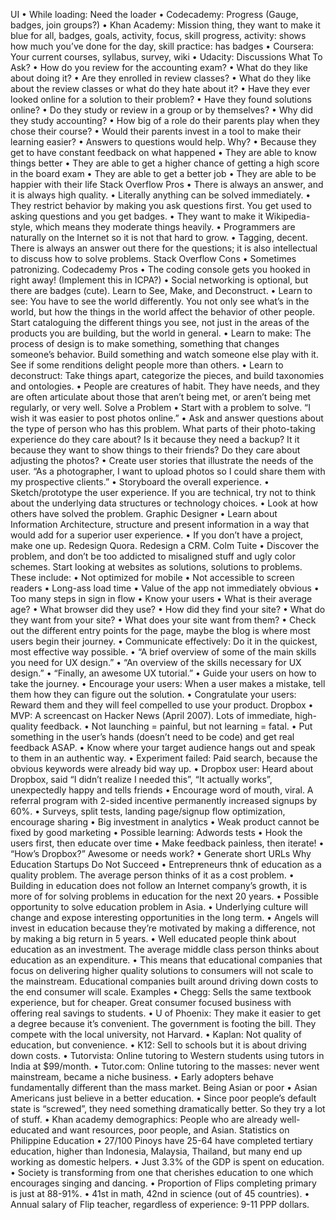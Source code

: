 UI
•	While loading: Need the loader
•	Codecademy: Progress (Gauge, badges, join groups?)
•	Khan Academy: Mission thing, they want to make it blue for all, badges, goals, activity, focus, skill progress, activity: shows how much you’ve done for the day, skill practice: has badges
•	Coursera: Your current courses, syllabus, survey, wiki
•	Udacity: Discussions
What To Ask?
•	How do you review for the accounting exam?
•	What do they like about doing it?
•	Are they enrolled in review classes?
•	What do they like about the review classes or what do they hate about it?
•	Have they ever looked online for a solution to their problem?
•	Have they found solutions online?
•	Do they study or review in a group or by themselves?
•	Why did they study accounting?
•	How big of a role do their parents play when they chose their course?
•	Would their parents invest in a tool to make their learning easier?
•	Answers to questions would help. Why? 
•	Because they get to have constant feedback on what happened
•	They are able to know things better
•	They are able to get a higher chance of getting a high score in the board exam
•	They are able to get a better job
•	They are able to be happier with their life
Stack Overflow Pros
•	There is always an answer, and it is always high quality.
•	Literally anything can be solved immediately.
•	They restrict behavior by making you ask questions first. You get used to asking questions and you get badges.
•	They want to make it Wikipedia-style, which means they moderate things heavily.
•	Programmers are naturally on the Internet so it is not that hard to grow.
•	Tagging, decent. There is always an answer out there for the questions; it is also intellectual to discuss how to solve problems.
Stack Overflow Cons
•	Sometimes patronizing.
Codecademy Pros
•	The coding console gets you hooked in right away! (Implement this in ICPA?)
•	Social networking is optional, but there are badges (cute).
Learn to See, Make, and Deconstruct.
•	Learn to see: You have to see the world differently. You not only see what’s in the world, but how the things in the world affect the behavior of other people. Start cataloguing the different things you see, not just in the areas of the products you are building, but the world in general.
•	Learn to make: The process of design is to make something, something that changes someone’s behavior. Build something and watch someone else play with it. See if some renditions delight people more than others.
•	Learn to deconstruct: Take things apart, categorize the pieces, and build taxonomies and ontologies.
•	People are creatures of habit. They have needs, and they are often articulate about those that aren’t being met, or aren’t being met regularly, or very well.
Solve a Problem
•	Start with a problem to solve. “I wish it was easier to post photos online.”
•	Ask and answer questions about the type of person who has this problem. What parts of their photo-taking experience do they care about? Is it because they need a backup? It it because they want to show things to their friends? Do they care about adjusting the photos?
•	Create user stories that illustrate the needs of the user. “As a photographer, I want to upload photos so I could share them with my prospective clients.”
•	Storyboard the overall experience.
•	Sketch/prototype the user experience. If you are technical, try not to think about the underlying data structures or technology choices.
•	Look at how others have solved the problem.
Graphic Designer
•	Learn about Information Architecture, structure and present information in a way that would add for a superior user experience.
•	If you don’t have a project, make one up. Redesign Quora. Redesign a CRM.
Colm Tuite
•	Discover the problem, and don’t be too addicted to misaligned stuff and ugly color schemes. Start looking at websites as solutions, solutions to problems. These include:
•	Not optimized for mobile
•	Not accessible to screen readers
•	Long-ass load time
•	Value of the app not immediately obvious
•	Too many steps in sign in flow
•	Know your users
•	What is their average age?
•	What browser did they use?
•	How did they find your site?
•	What do they want from your site?
•	What does your site want from them?
•	Check out the different entry points for the page, maybe the blog is where most users begin their journey.
•	Communicate effectively: Do it in the quickest, most effective way possible.
•	“A brief overview of some of the main skills you need for UX design.”
•	“An overview of the skills necessary for UX design.”
•	“Finally, an awesome UX tutorial.”
•	Guide your users on how to take the journey.
•	Encourage your users: When a user makes a mistake, tell them how they can figure out the solution.
•	Congratulate your users: Reward them and they will feel compelled to use your product.
Dropbox
•	MVP: A screencast on Hacker News (April 2007). Lots of immediate, high-quality feedback.
•	Not launching = painful, but not learning = fatal.
•	Put something in the user’s hands (doesn’t need to be code) and get real feedback ASAP.
•	Know where your target audience hangs out and speak to them in an authentic way.
•	Experiment failed: Paid search, because the obvious keywords were already bid way up.
•	Dropbox user: Heard about Dropbox, said “I didn’t realize I needed this”, “It actually works”, unexpectedly happy and tells friends
•	Encourage word of mouth, viral. A referral program with 2-sided incentive permanently increased signups by 60%.
•	Surveys, split tests, landing page/signup flow optimization, encourage sharing
•	Big investment in analytics
•	Weak product cannot be fixed by good marketing
•	Possible learning: Adwords tests
•	Hook the users first, then educate over time
•	Make feedback painless, then iterate!
•	“How’s Dropbox?” Awesome or needs work?
•	Generate short URLs
Why Education Startups Do Not Succeed
•	Entrepreneurs thnk of education as a quality problem. The average person thinks of it as a cost problem.
•	Building in education does not follow an Internet company’s growth, it is more of for solving problems in education for the next 20 years.
•	Possible opportunity to solve education problem in Asia.
•	Underlying culture will change and expose interesting opportunities in the long term.
•	Angels will invest in education because they’re motivated by making a difference, not by making a big return in 5 years.
•	Well educated people think about education as an investment. The average middle class person thinks about education as an expenditure.
•	This means that educational companies that focus on delivering higher quality solutions to consumers will not scale to the mainstream. Educational companies built around driving down costs to the end consumer will scale.
Examples
•	Chegg: Sells the same textbook experience, but for cheaper. Great consumer focused business with offering real savings to students.
•	U of Phoenix: They make it easier to get a degree because it’s convenient. The government is footing the bill. They compete with the local university, not Harvard.
•	Kaplan: Not quality of education, but convenience.
•	K12: Sell to schools but it is about driving down costs.
•	Tutorvista: Online tutoring to Western students using tutors in India at $99/month.
•	Tutor.com: Online tutoring to the masses: never went mainstream, became a niche business.
•	Early adopters behave fundamentally different than the mass market.
Being Asian or poor
•	Asian Americans just believe in a better education.
•	Since poor people’s default state is “screwed”, they need something dramatically better. So they try a lot of stuff.
•	Khan academy demographics: People who are already well-educated and want resources, poor people, and Asian.
Statistics on Philippine Education
•	27/100 Pinoys have 25-64 have completed tertiary education, higher than Indonesia, Malaysia, Thailand, but many end up working as domestic helpers.
•	Just 3.3% of the GDP is spent on education.
•	Society is transforming from one that cherishes education to one which encourages singing and dancing.
•	Proportion of Flips completing primary is just at 88-91%.
•	41st in math, 42nd in science (out of 45 countries).
•	Annual salary of Flip teacher, regardless of experience: 9-11 PPP dollars.
